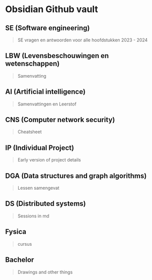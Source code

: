 # Obsidian Github vault
## SE (Software engineering)
> SE vragen en antwoorden voor alle hoofdstukken 2023 - 2024

## LBW (Levensbeschouwingen en wetenschappen)
> Samenvatting

## AI (Artificial intelligence)
> Samenvattingen en Leerstof

## CNS (Computer network security)
> Cheatsheet

## IP (Individual Project)
> Early version of project details

## DGA (Data structures and graph algorithms)
> Lessen samengevat

## DS (Distributed systems)
> Sessions in md

## Fysica
> cursus

## Bachelor
> Drawings and other things